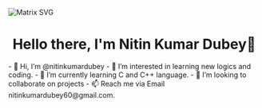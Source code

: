 ![Matrix SVG](https://raw.githubusercontent.com/rodrigograca31/rodrigograca31/master/matrix.svg)
<p>
  <h1 align="center"><b>Hello there, I'm Nitin Kumar Dubey👋</b></h1>
</p>
- 👋 Hi, I’m @nitinkumardubey
- 👀 I’m interested in learning new logics and coding.
- 🌱 I’m currently learning C and C++ language.
- 💞️ I’m looking to collaborate on projects
- 📫 Reach me via Email nitinkumardubey60@gmail.com.

<!---
nitinkumardubey/nitinkumardubey is a ✨ special ✨ repository because its `README.md` (this file) appears on your GitHub profile.
You can click the Preview link to take a look at your changes.
--->
